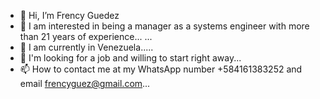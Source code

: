 - 👋 Hi, I’m Frency Guedez
- 👀 I am interested in being a manager as a systems engineer with more than 21 years of experience... ...
- 🌱 I am currently in Venezuela.....
- 💞️ I'm looking for a job and willing to start right away...
- 📫 How to contact me at my WhatsApp number +584161383252
and email frencyguez@gmail.com...


